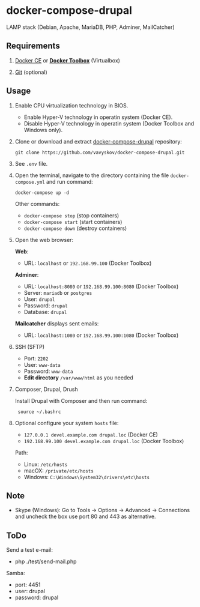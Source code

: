 # docker-compose-drupal

LAMP stack (Debian, Apache, MariaDB, PHP, Adminer, MailCatcher)

## Requirements
1. [Docker CE](https://download.docker.com?target=_blank) or [**Docker Toolbox**](https://github.com/docker/toolbox/releases?target=_blank) (Virtualbox)

1. [Git](https://git-scm.com/?target=_blank) (optional)

## Usage

1. Enable CPU virtualization technology in BIOS.

    - Enable Hyper-V technology in operatin system (Docker CE).
    - Disable Hyper-V technology in operatin system (Docker Toolbox and Windows only).
      
1. Clone or download and extract [docker-compose-drupal](https://github.com/vavyskov/docker-compose-drupal/archive/master.zip?target=_blank) repository:
        
       git clone https://github.com/vavyskov/docker-compose-drupal.git

1. See `.env` file.

1. Open the terminal, navigate to the directory containing the file `docker-compose.yml` and run command:

       docker-compose up -d
             
    Other commands:
    
    - `docker-compose stop` (stop containers)
    - `docker-compose start` (start containers)
    - `docker-compose down` (destroy containers)
    
1. Open the web browser:

    **Web**:
    - URL: `localhost` or `192.168.99.100` (Docker Toolbox)

    **Adminer**:
    - URL: `localhost:8080` or `192.168.99.100:8080` (Docker Toolbox)
    - Server: `mariadb` or `postgres`
	- User: `drupal`
	- Password: `drupal`
	- Database: `drupal`
	
	**Mailcatcher** displays sent emails:
	- URL: `localhost:1080` or `192.168.99.100:1080` (Docker Toolbox)

1. SSH (SFTP)
    - Port: `2202`
    - User: `www-data`
    - Password: `www-data`
    - **Edit directory** `/var/www/html` as you needed

1. Composer, Drupal, Drush
    
    Install Drupal with Composer and then run command:

        source ~/.bashrc 

1. Optional configure your system `hosts` file:

	- `127.0.0.1 devel.example.com drupal.loc` (Docker CE)
	- `192.168.99.100 devel.example.com drupal.loc` (Docker Toolbox)

	Path:
    - Linux: `/etc/hosts`
	- macOX: `/private/etc/hosts`
	- Windows: `C:\Windows\System32\drivers\etc\hosts`

## Note

- Skype (Windows): Go to Tools → Options → Advanced → Connections and uncheck the box use port 80 and 443 as alternative.

## ToDo

Send a test e-mail:
- php ./test/send-mail.php

Samba:
- port: 4451
- user: drupal
- password: drupal
